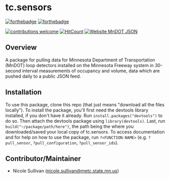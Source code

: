 # tc.sensors
[![forthebadge](https://forthebadge.com/images/badges/built-with-love.svg)](https://forthebadge.com) [![forthebadge](https://forthebadge.com/images/badges/60-percent-of-the-time-works-every-time.svg)](https://forthebadge.com)

[![contributions welcome](https://img.shields.io/badge/contributions-welcome-brightgreen.svg?style=flat)](https://github.com/dwyl/esta/issues) [![HitCount](http://hits.dwyl.io/sullivannicole/tcsensors.svg)](http://hits.dwyl.io/sullivannicole/tcsensors) [![Website MnDOT JSON](https://img.shields.io/website-up-down-green-red/http/shields.io.svg)](http://data.dot.state.mn.us:8080/trafdat/metro/2018/20181021/5474.c30.json)

<!-- badges: start --> 
<!---- use_badge(Maturing)
<!-- badges: end -->

## Overview
A package for pulling data for Minnesota Department of Transportation (MnDOT) loop detectors installed on the Minnesota Freeway system in 30-second interval measurements of occupancy and volume, data which are pushed daily to a public JSON feed.

## Installation

To use this package, clone this repo (that just means "download all the files locally").  To install the package, you'll first need the devtools library installed, if you don't have it already.  Run `install.packages("devtools")` to do so.  Then attach the devtools package using `library(devtools)`.  Last, run `build("~/package/path/here")`, the path being the where you downloaded/saved your local copy of tc.sensors.  To access documentation and for help on how to use the package, run `?<FUNCTION-NAME>` (e.g. `?pull_sensor`, `?pull_configuration`, `?pull_sensor_ids`).

## Contributor/Maintainer
* Nicole Sullivan (nicole.sullivan@metc.state.mn.us)
